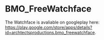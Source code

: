 # BMO_FreeWatchface
The Watchface is avaliable on googleplay here: https://play.google.com/store/apps/details?id=archtectsproductions.bmo_freewatchface.
